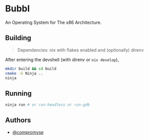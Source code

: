# Bubbl

An Operating System for The x86 Architecture.

## Building

> Dependencies: nix with flakes enabled and (optionally) direnv

After entering the devshell (with direnv or `nix develop`),

```sh
mkdir build && cd build
cmake -G Ninja ..
ninja
```

## Running

```sh
ninja run # or run-headless or run-gdb
```

## Authors

- [@compromyse](https://www.github.com/compromyse)
